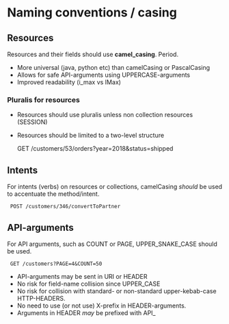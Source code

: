 # Naming conventions / casing

## Resources
Resources and their fields should use **camel_casing**. Period.

- More universal (java, python etc) than camelCasing or PascalCasing
- Allows for safe API-arguments using UPPERCASE-arguments
- Improved readability (i_max vs IMax)

### Pluralis for resources

 - Resources should use pluralis unless non collection resources (SESSION)
 - Resources should be limited to a two-level structure

      GET /customers/53/orders?year=2018&status=shipped

## Intents
For intents (verbs) on resources or collections, camelCasing *should* be used to accentuate the method/intent.

     POST /customers/346/convertToPartner
     
## API-arguments
For API arguments, such as COUNT or PAGE, UPPER_SNAKE_CASE should be used.
    
     GET /customers?PAGE=4&COUNT=50

- API-arguments may be sent in URI or HEADER
- No risk for field-name collision since UPPER_CASE
- No risk for collision with standard- or non-standard upper-kebab-case HTTP-HEADERS.
- No need to use (or not use) X-prefix in HEADER-arguments.
- Arguments in HEADER *may* be prefixed with API_



